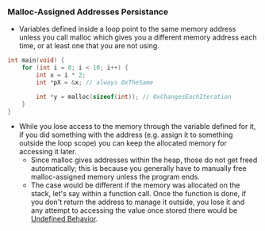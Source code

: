 ### Malloc-Assigned Addresses Persistance

- Variables defined inside a loop point to the same memory address unless you call malloc which gives you a different memory address each time, or at least one that you are not using.

```c
int main(void) {
    for (int i = 0; i < 10; i++) {
        int x = i * 2;
        int *pX = &x; // always 0xTheSame

        int *y = malloc(sizeof(int)); // 0xChangesEachIteration
    }
}
```

- While you lose access to the memory through the variable defined for it, if you did something with the address (e.g. assign it to something outside the loop scope) you can keep the allocated memory for accessing it later.
    - Since malloc gives addresses within the heap, those do not get freed automatically; this is because you generally have to manually free malloc-assigned memory unless the program ends.
    - The case would be different if the memory was allocated on the stack, let's say within a function call. Once the function is done, if you don't return the address to manage it outside, you lose it and any attempt to accessing the value once stored there would be [Undefined Behavior](https://en.cppreference.com/w/cpp/language/ub).
